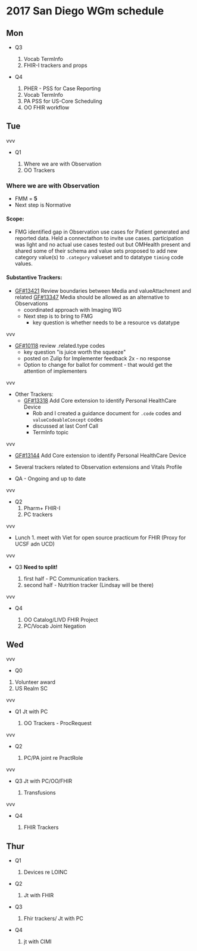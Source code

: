 # 2017 San Diego WGm schedule

>>>

## Mon

- Q3

    1. Vocab TermInfo
    1. FHIR-I  trackers and props

- Q4

    1. PHER - PSS for Case Reporting
    1. Vocab TermInfo
    1. PA PSS for US-Core Scheduling
    1. OO FHIR workflow

>>>

## Tue

vvv

- Q1

    1. Where we are with Observation
    1. OO Trackers

>>>

### Where we are with Observation

- FMM = **5**
- Next step is Normative

>>>

#### Scope:
- FMG identified gap in Observation use cases for Patient generated and reported data.  Held a connectathon to invite use cases. participation was light and no actual use cases tested out but OMHealth present and shared some of their schema and value sets proposed to add new category value(s) to `.category` valueset and to datatype `timing` code values.

>>>

#### Substantive Trackers:
- [GF#13421](https://gforge.hl7.org/gf/project/fhir/tracker/?action=TrackerItemEdit&tracker_item_id=13421&start=0) Review boundaries between Media and valueAttachment  and related [GF#13347](https://gforge.hl7.org/gf/project/fhir/tracker/?action=TrackerItemEdit&tracker_item_id=13347&start=0)	Media should be allowed as an alternative to Observations
  - coordinated approach with Imaging WG
  - Next step is to bring to FMG 
     - key question is whether needs to be a resource vs datatype


vvv


- [GF#10118](https://gforge.hl7.org/gf/project/fhir/tracker/?action=TrackerItemEdit&tracker_item_id=10118&start=0)	review .related.type codes
  - key question "is juice worth the squeeze"
  - posted on Zulip for Implementer feedback 2x - no response
  - Option to change for ballot for comment - that would get the attention of implementers


vvv


- Other Trackers:
  - [GF#13318](https://gforge.hl7.org/gf/project/fhir/tracker/?action=TrackerItemEdit&tracker_item_id=13318&start=0)	Add Core extension to identify Personal HealthCare Device
     - Rob and I created a guidance document for `.code` codes and `valueCodeableConcept` codes
     - discussed at last Conf Call
     - TermInfo topic


vvv


  - [GF#13144](https://gforge.hl7.org/gf/project/fhir/tracker/?action=TrackerItemEdit&tracker_item_id=13144&start=0)	Add Core extension to identify Personal HealthCare Device
  
- Several trackers related to Observation extensions and Vitals Profile


>>>


- QA - Ongoing and up to date


vvv


- Q2
     1. Pharm+ FHIR-I
     1. PC trackers

vvv

- Lunch
       1. meet with Viet for open source practicum for FHIR (Proxy for UCSF adn UCD)

vvv

- Q3 **Need to split!**

    1. first half - PC Communication trackers.
    1. second half - Nutrition tracker (Lindsay will be there)

vvv

- Q4

    1. OO Catalog/LIVD FHIR Project
    1. PC/Vocab Joint Negation

>>>

## Wed

vvv

- Q0

1. Volunteer award
1. US Realm SC

vvv

- Q1 Jt with PC



   1. OO Trackers - ProcRequest
   
vvv

- Q2

     1. PC/PA joint re PractRole

vvv

- Q3 Jt with PC/OO/FHIR

     1. Transfusions
     
vvv

- Q4

    1. FHIR Trackers
 
>>>

## Thur

- Q1

    1. Devices re LOINC

- Q2

    1. Jt with FHIR

- Q3

    1. Fhir trackers/ Jt with PC

- Q4

    1. jt with CIMI
